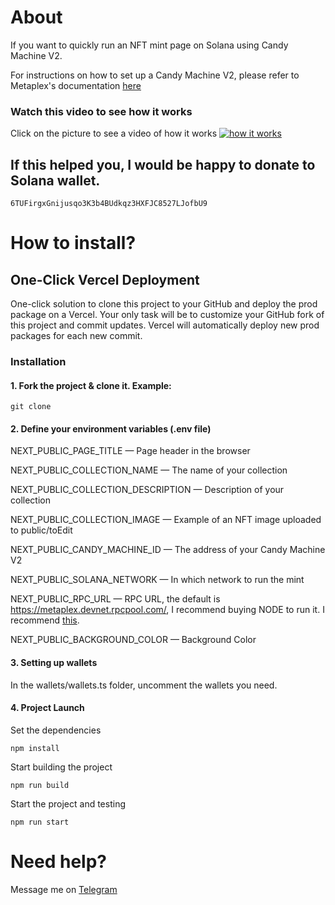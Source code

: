 # About

If you want to quickly run an NFT mint page on Solana using Candy Machine V2.

For instructions on how to set up a Candy Machine V2, please refer to Metaplex's documentation [here](https://docs.metaplex.com/candy-machine-v2/Introduction)

### Watch this video to see how it works

Click on the picture to see a video of how it works
[![how it works](https://i.ibb.co/Xz4PG6B/2022-05-02-01-53-26.png)](https://youtu.be/kfab_pcW34A)

## If this helped you, I would be happy to donate to Solana wallet.

`6TUFirgxGnijusqo3K3b4BUdkqz3HXFJC8527LJofbU9`

# How to install?

## One-Click Vercel Deployment

One-click solution to clone this project to your GitHub and deploy the prod package on a Vercel.
Your only task will be to customize your GitHub fork of this project and commit updates.
Vercel will automatically deploy new prod packages for each new commit.

### Installation

#### 1. Fork the project & clone it. Example:

```
git clone 
```

#### 2. Define your environment variables (.env file)

NEXT_PUBLIC_PAGE_TITLE — Page header in the browser

NEXT_PUBLIC_COLLECTION_NAME — The name of your collection

NEXT_PUBLIC_COLLECTION_DESCRIPTION — Description of your collection

NEXT_PUBLIC_COLLECTION_IMAGE — Example of an NFT image uploaded to public/toEdit

NEXT_PUBLIC_CANDY_MACHINE_ID — The address of your Candy Machine V2

NEXT_PUBLIC_SOLANA_NETWORK — In which network to run the mint

NEXT_PUBLIC_RPC_URL — RPC URL, the default is https://metaplex.devnet.rpcpool.com/, I recommend buying NODE to run it. I recommend [this](https://hackmd.io/@levicook/HJcDneEWF).

NEXT_PUBLIC_BACKGROUND_COLOR — Background Color

#### 3. Setting up wallets

In the wallets/wallets.ts folder, uncomment the wallets you need.

#### 4. Project Launch

Set the dependencies
```
npm install
```

Start building the project
```
npm run build
```

Start the project and testing
```
npm run start
```

# Need help?
Message me on [Telegram](https://t.me/a_chmerev)